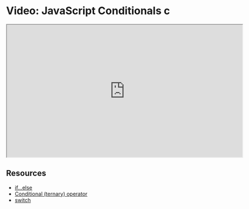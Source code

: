 # Video: JavaScript Conditionals c

<iframe src="https://player.vimeo.com/video/549149623?title=0&byline=0&portrait=0" width="640" height="360" allowfullscreen="allowfullscreen" allow="autoplay; fullscreen; picture-in-picture"></iframe>

## Resources

- [if...else](https://developer.mozilla.org/en-US/docs/Web/JavaScript/Reference/Statements/if...else)
- [Conditional (ternary) operator](https://developer.mozilla.org/en-US/docs/Web/JavaScript/Reference/Operators/Conditional_Operator)
- [switch](https://developer.mozilla.org/en-US/docs/Web/JavaScript/Reference/Statements/switch)
